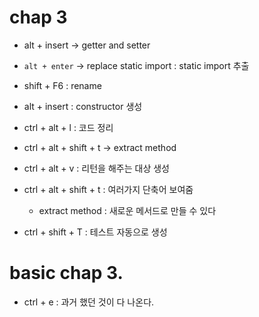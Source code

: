 # chap 3

- alt + insert -> getter and setter

- `alt + enter` -> replace static import : static import 추출

- shift + F6 : rename

- alt + insert : constructor 생성

- ctrl + alt + l : 코드 정리

- ctrl + alt + shift + t -> extract method

- ctrl + alt + v : 리턴을 해주는 대상 생성

- ctrl + alt + shift + t : 여러가지 단축어 보여줌
  - extract method : 새로운 메서드로 만들 수 있다

- ctrl + shift + T : 테스트 자동으로 생성

# basic chap 3.

- ctrl + e : 과거 했던 것이 다 나온다.